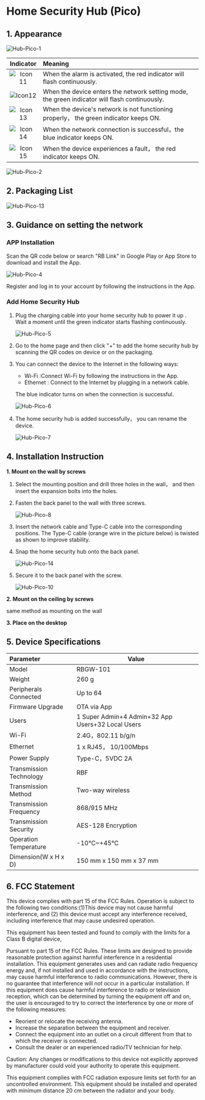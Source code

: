 # Home Security Hub (Pico) 

## 1. Appearance

![Hub-Pico-1](https://dusunprj.oss-us-west-1.aliyuncs.com/Hub-Pico-1.png)

|                          Indicator                           | Meaning                                                      |
| :----------------------------------------------------------: | :----------------------------------------------------------- |
| ![Icon 11](https://dusunprj.oss-us-west-1.aliyuncs.com/Icon%2011.png) | When the alarm is activated, the red indicator will flash continuously. |
| ![Icon12](https://dusunprj.oss-us-west-1.aliyuncs.com/Icon12.png) | When the device enters the network setting mode, the green indicator will flash continuously. |
| ![Icon 13](https://dusunprj.oss-us-west-1.aliyuncs.com/Icon%2013.png) | When the device's network is not functioning properly， the green indicator  keeps ON. |
| ![Icon 14](https://dusunprj.oss-us-west-1.aliyuncs.com/Icon%2014.png) | When the network connection is successful，the blue indicator  keeps ON. |
| ![Icon 15](https://dusunprj.oss-us-west-1.aliyuncs.com/Icon%2015.png) | When the device experiences a fault， the red indicator keeps ON. |

![Hub-Pico-2](https://dusunprj.oss-us-west-1.aliyuncs.com/Hub-Pico-2.png)

## 2. Packaging List

![Hub-Pico-13](https://dusunprj.oss-us-west-1.aliyuncs.com/Hub-Pico-13.png)

## 3. Guidance on setting the network 

### APP Installation

Scan the QR code below or search "RB Link" in Google Play or App Store to download and install the App.

![Hub-Pico-4](https://dusunprj.oss-us-west-1.aliyuncs.com/Hub-Pico-4.png)

Register and log in to your account by following the instructions in the App.

  ### Add Home Security Hub

1. Plug the charging cable into your home security hub to power it up . Wait a moment until the green indicator starts flashing continuously.

   ![Hub-Pico-5](https://dusunprj.oss-us-west-1.aliyuncs.com/Hub-Pico-5.png)

2. Go to the home page and then click "+" to add the home security hub by scanning the QR codes on device or on the packaging.

3. You can connect the device to the Internet in the following ways:

   * Wi-Fi :Connect Wi-Fi by following the instructions in the App.
   * Ethernet :  Connect to the Internet by plugging in a network cable.

   The blue indicator turns on when the connection is successful.

   ![Hub-Pico-6](https://dusunprj.oss-us-west-1.aliyuncs.com/Hub-Pico-6.png)

4. The home security hub is added successfully， you can rename the device.

   ![Hub-Pico-7](https://dusunprj.oss-us-west-1.aliyuncs.com/Hub-Pico-7.png)

## 4. Installation Instruction 

**1. Mount on the wall by screws**

1. Select the mounting position and drill three holes in the wall， and then insert the expansion bolts into the holes.

2. Fasten the back panel to the wall with three screws.

   ![Hub-Pico-8](https://dusunprj.oss-us-west-1.aliyuncs.com/Hub-Pico-8.png)

3. Insert the network cable and Type-C cable into the corresponding positions. The Type-C cable (orange wire in the picture below) is twisted as shown to improve stability.

4. Snap the home security hub onto the back panel.

   ![Hub-Pico-14](https://dusunprj.oss-us-west-1.aliyuncs.com/Hub-Pico-14.png)

5. Secure it to the back panel with the screw.

   ![Hub-Pico-10](https://dusunprj.oss-us-west-1.aliyuncs.com/Hub-Pico-10.png)

**2. Mount on the ceiling by screws**

same method as mounting on the wall

**3. Place on the desktop**

## 5. Device Specifications

| Parameter               | Value                                             |
| :---------------------- | ------------------------------------------------- |
| Model                   | RBGW-101                                          |
| Weight                  | 260 g                                             |
| Peripherals Connected   | Up to 64                                          |
| Firmware Upgrade        | OTA via App                                       |
| Users                   | 1 Super Admin+4 Admin+32 App Users+32 Local Users |
| Wi-Fi                   | 2.4G，802.11 b/g/n                                |
| Ethernet                | 1 x RJ45， 10/100Mbps                             |
| Power Supply            | Type-C，5VDC 2A                                   |
| Transmission Technology | RBF                                               |
| Transmission Method     | Two-way wireless                                  |
| Transmission Frequency  | 868/915 MHz                                       |
| Transmission Security   | AES-128 Encryption                                |
| Operation Temperature   | -10℃~+45℃                                         |
| Dimension(W x H x D)    | 150 mm x 150 mm x 37 mm                           |

## 6. FCC  Statement

This device complies with part 15 of the FCC Rules. Operation is subject to the following two conditions:(1)This device may not cause harmful interference, and (2) this device must accept any interference received, including interference that may cause undesired operation.

This equipment has been tested and found to comply with the limits for a Class B digital device,

Pursuant to part 15 of the FCC Rules. These limits are designed to provide reasonable protection against harmful interference in a residential installation. This equipment generates uses and can radiate radio frequency energy and, if not installed and used in accordance with the instructions, may cause harmful interference to radio communications. However, there is no guarantee that interference will not occur in a particular installation. If this equipment does cause harmful interference to radio or television reception, which can be determined by turning the equipment off and on, the user is encouraged to try to correct the interference by one or more of the following measures:

- Reorient or relocate the receiving antenna.
- Increase the separation between the equipment and receiver.
- Connect the equipment into an outlet on a circuit different from that to which the receiver is connected.
- Consult the dealer or an experienced radio/TV technician for help.

Caution: Any changes or modifications to this device not explicitly approved by manufacturer could void your authority to operate this equipment.

This equipment complies with FCC radiation exposure limits set forth for an uncontrolled environment. This equipment should be installed and operated with minimum distance 20 cm between the radiator and your body.

